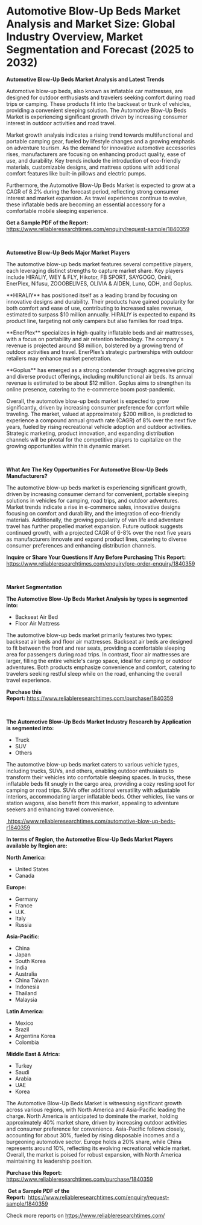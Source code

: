 <p><h1>Automotive Blow-Up Beds Market Analysis and Market Size: Global Industry Overview, Market Segmentation and Forecast (2025 to 2032)</h1></p><p><strong>Automotive Blow-Up Beds Market Analysis and Latest Trends</strong></p>
<p><p>Automotive blow-up beds, also known as inflatable car mattresses, are designed for outdoor enthusiasts and travelers seeking comfort during road trips or camping. These products fit into the backseat or trunk of vehicles, providing a convenient sleeping solution. The Automotive Blow-Up Beds Market is experiencing significant growth driven by increasing consumer interest in outdoor activities and road travel. </p><p>Market growth analysis indicates a rising trend towards multifunctional and portable camping gear, fueled by lifestyle changes and a growing emphasis on adventure tourism. As the demand for innovative automotive accessories rises, manufacturers are focusing on enhancing product quality, ease of use, and durability. Key trends include the introduction of eco-friendly materials, customizable designs, and mattress options with additional comfort features like built-in pillows and electric pumps.</p><p>Furthermore, the Automotive Blow-Up Beds Market is expected to grow at a CAGR of 8.2% during the forecast period, reflecting strong consumer interest and market expansion. As travel experiences continue to evolve, these inflatable beds are becoming an essential accessory for a comfortable mobile sleeping experience.</p></p>
<p><strong>Get a Sample PDF of the Report:&nbsp;</strong> <a href="https://www.reliableresearchtimes.com/enquiry/request-sample/1840359?utm_campaign=2277&utm_medium=2&utm_source=Github&utm_content=ia&utm_term=10022025&utm_id=automotive-blow-up-beds">https://www.reliableresearchtimes.com/enquiry/request-sample/1840359</a></p>
<p>&nbsp;</p>
<p><strong>Automotive Blow-Up Beds Major Market Players</strong></p>
<p><p>The automotive blow-up beds market features several competitive players, each leveraging distinct strengths to capture market share. Key players include HIRALIY, WEY & FLY, Hikotor, FB SPORT, SAYGOGO, Onirii, EnerPlex, Nifusu, ZOOOBELIVES, OLIVIA & AIDEN, Luno, QDH, and Goplus.</p><p>**HIRALIY** has positioned itself as a leading brand by focusing on innovative designs and durability. Their products have gained popularity for both comfort and ease of use, contributing to increased sales revenue, estimated to surpass $10 million annually. HIRALIY is expected to expand its product line, targeting not only campers but also families for road trips.</p><p>**EnerPlex** specializes in high-quality inflatable beds and air mattresses, with a focus on portability and air retention technology. The company's revenue is projected around $8 million, bolstered by a growing trend of outdoor activities and travel. EnerPlex’s strategic partnerships with outdoor retailers may enhance market penetration.</p><p>**Goplus** has emerged as a strong contender through aggressive pricing and diverse product offerings, including multifunctional air beds. Its annual revenue is estimated to be about $12 million. Goplus aims to strengthen its online presence, catering to the e-commerce boom post-pandemic.</p><p>Overall, the automotive blow-up beds market is expected to grow significantly, driven by increasing consumer preference for comfort while traveling. The market, valued at approximately $200 million, is predicted to experience a compound annual growth rate (CAGR) of 8% over the next five years, fueled by rising recreational vehicle adoption and outdoor activities. Strategic marketing, product innovation, and expanding distribution channels will be pivotal for the competitive players to capitalize on the growing opportunities within this dynamic market.</p></p>
<p>&nbsp;</p>
<p><strong>What Are The Key Opportunities For Automotive Blow-Up Beds Manufacturers?</strong></p>
<p><p>The automotive blow-up beds market is experiencing significant growth, driven by increasing consumer demand for convenient, portable sleeping solutions in vehicles for camping, road trips, and outdoor adventures. Market trends indicate a rise in e-commerce sales, innovative designs focusing on comfort and durability, and the integration of eco-friendly materials. Additionally, the growing popularity of van life and adventure travel has further propelled market expansion. Future outlook suggests continued growth, with a projected CAGR of 6-8% over the next five years as manufacturers innovate and expand product lines, catering to diverse consumer preferences and enhancing distribution channels.</p></p>
<p><strong>Inquire or Share Your Questions If Any Before Purchasing This Report:</strong> <a href="https://www.reliableresearchtimes.com/enquiry/pre-order-enquiry/1840359?utm_campaign=2277&utm_medium=2&utm_source=Github&utm_content=ia&utm_term=10022025&utm_id=automotive-blow-up-beds">https://www.reliableresearchtimes.com/enquiry/pre-order-enquiry/1840359</a></p>
<p>&nbsp;</p>
<p><strong>Market Segmentation</strong></p>
<p><strong>The Automotive Blow-Up Beds Market Analysis by types is segmented into:</strong></p>
<p><ul><li>Backseat Air Bed</li><li>Floor Air Mattress</li></ul></p>
<p><p>The automotive blow-up beds market primarily features two types: backseat air beds and floor air mattresses. Backseat air beds are designed to fit between the front and rear seats, providing a comfortable sleeping area for passengers during road trips. In contrast, floor air mattresses are larger, filling the entire vehicle's cargo space, ideal for camping or outdoor adventures. Both products emphasize convenience and comfort, catering to travelers seeking restful sleep while on the road, enhancing the overall travel experience.</p></p>
<p><strong>Purchase this Report:&nbsp;</strong><a href="https://www.reliableresearchtimes.com/purchase/1840359?utm_campaign=2277&utm_medium=2&utm_source=Github&utm_content=ia&utm_term=10022025&utm_id=automotive-blow-up-beds">https://www.reliableresearchtimes.com/purchase/1840359</a></p>
<p>&nbsp;</p>
<p><strong>The Automotive Blow-Up Beds Market Industry Research by Application is segmented into:</strong></p>
<p><ul><li>Truck</li><li>SUV</li><li>Others</li></ul></p>
<p><p>The automotive blow-up beds market caters to various vehicle types, including trucks, SUVs, and others, enabling outdoor enthusiasts to transform their vehicles into comfortable sleeping spaces. In trucks, these inflatable beds fit snugly in the cargo area, providing a cozy resting spot for camping or road trips. SUVs offer additional versatility with adjustable interiors, accommodating larger inflatable beds. Other vehicles, like vans or station wagons, also benefit from this market, appealing to adventure seekers and enhancing travel convenience.</p></p>
<p><a href="https://www.reliableresearchtimes.com/automotive-blow-up-beds-r1840359?utm_campaign=2277&utm_medium=2&utm_source=Github&utm_content=ia&utm_term=10022025&utm_id=automotive-blow-up-beds">&nbsp;https://www.reliableresearchtimes.com/automotive-blow-up-beds-r1840359</a></p>
<p><strong>In terms of Region, the Automotive Blow-Up Beds Market Players available by Region are:</strong></p>
<p>
    <p> <strong> North America: </strong>
        <ul>
            <li>United States</li>
            <li>Canada</li>
        </ul>
        </p> 
    <p> <strong> Europe: </strong>
        <ul>
            <li>Germany</li>
            <li>France</li>
            <li>U.K.</li>
            <li>Italy</li>
            <li>Russia</li>
        </ul>
        </p> 
    <p> <strong> Asia-Pacific: </strong>
        <ul>
            <li>China</li>
            <li>Japan</li>
            <li>South Korea</li>
            <li>India</li>
            <li>Australia</li>
            <li>China Taiwan</li>
            <li>Indonesia</li>
            <li>Thailand</li>
            <li>Malaysia</li>
        </ul>
        </p> 
    <p> <strong> Latin America: </strong>
        <ul>
            <li>Mexico</li>
            <li>Brazil</li>
            <li>Argentina Korea</li>
            <li>Colombia</li>
        </ul>
        </p> 
    <p> <strong> Middle East & Africa: </strong>
        <ul>
            <li>Turkey</li>
            <li>Saudi</li>
            <li>Arabia</li>
            <li>UAE</li>
            <li>Korea</li>
        </ul>
    </p>
    </p>
<p><p>The Automotive Blow-Up Beds Market is witnessing significant growth across various regions, with North America and Asia-Pacific leading the charge. North America is anticipated to dominate the market, holding approximately 40% market share, driven by increasing outdoor activities and consumer preference for convenience. Asia-Pacific follows closely, accounting for about 30%, fueled by rising disposable incomes and a burgeoning automotive sector. Europe holds a 20% share, while China represents around 10%, reflecting its evolving recreational vehicle market. Overall, the market is poised for robust expansion, with North America maintaining its leadership position.</p></p>
<p><strong>Purchase this Report: </strong><a href="https://www.reliableresearchtimes.com/purchase/1840359?utm_campaign=2277&utm_medium=2&utm_source=Github&utm_content=ia&utm_term=10022025&utm_id=automotive-blow-up-beds">https://www.reliableresearchtimes.com/purchase/1840359</a></p>
<p>&nbsp;<strong>Get a Sample PDF of the Report:&nbsp;&nbsp;</strong><a href="https://www.reliableresearchtimes.com/enquiry/request-sample/1840359?utm_campaign=2277&utm_medium=2&utm_source=Github&utm_content=ia&utm_term=10022025&utm_id=automotive-blow-up-beds">https://www.reliableresearchtimes.com/enquiry/request-sample/1840359</a></p>
<p><strong></strong></p>
<p>Check more reports on <a href="https://www.reliableresearchtimes.com/?utm_campaign=2277&utm_medium=2&utm_source=Github&utm_content=ia&utm_term=10022025&utm_id=automotive-blow-up-beds">https://www.reliableresearchtimes.com/</a></p>